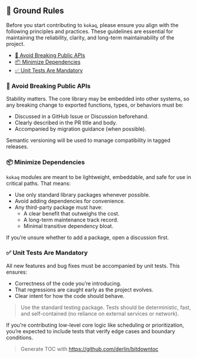 <!-- TOC --><a name="-ground-rules"></a>
## 📜 Ground Rules

Before you start contributing to `kokaq`, please ensure you align with the following principles and practices. These guidelines are essential for maintaining the reliability, clarity, and long-term maintainability of the project.

+ [🚨 Avoid Breaking Public APIs](#-avoid-breaking-public-apis)
+ [📦 Minimize Dependencies](#-minimize-dependencies)
+ [✅ Unit Tests Are Mandatory](#-unit-tests-are-mandatory)


<!-- TOC --><a name="-avoid-breaking-public-apis"></a>
### 🚨 Avoid Breaking Public APIs
Stability matters. The core library may be embedded into other systems, so any breaking change to exported functions, types, or behaviors must be:
- Discussed in a GitHub Issue or Discussion beforehand.
- Clearly described in the PR title and body.
- Accompanied by migration guidance (when possible).

Semantic versioning will be used to manage compatibility in tagged releases.

<!-- TOC --><a name="-minimize-dependencies"></a>
### 📦 Minimize Dependencies
`kokaq` modules are meant to be lightweight, embeddable, and safe for use in critical paths. That means:
- Use only standard library packages whenever possible.
- Avoid adding dependencies for convenience.
- Any third-party package must have:
  - A clear benefit that outweighs the cost.
  - A long-term maintenance track record.
  - Minimal transitive dependency bloat.

If you’re unsure whether to add a package, open a discussion first.

<!-- TOC --><a name="-unit-tests-are-mandatory"></a>
### ✅ Unit Tests Are Mandatory
All new features and bug fixes must be accompanied by unit tests. This ensures:
- Correctness of the code you’re introducing.
- That regressions are caught early as the project evolves.
- Clear intent for how the code should behave.

> Use the standard testing package. Tests should be deterministic, fast, and self-contained (no reliance on external services or network).

If you're contributing low-level core logic like scheduling or prioritization, you’re expected to include tests that verify edge cases and boundary conditions.

> Generate TOC with https://github.com/derlin/bitdowntoc